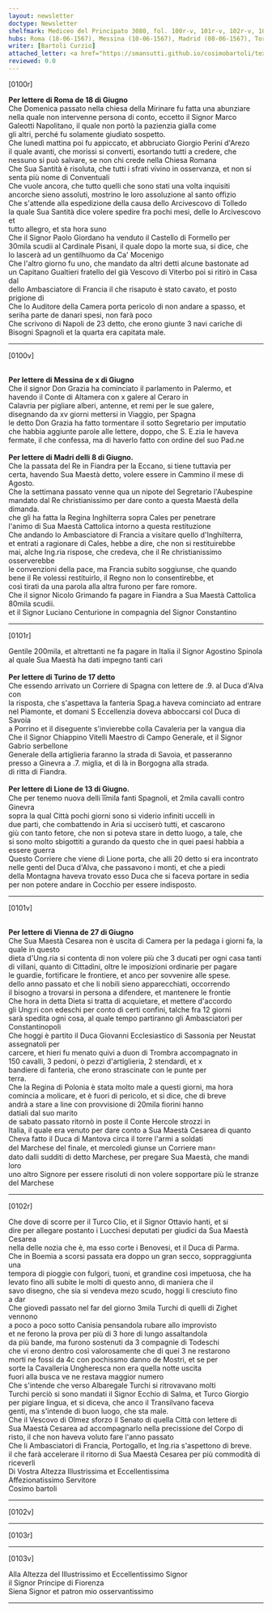 ```yaml
---
layout: newsletter
doctype: Newsletter
shelfmark: Mediceo del Principato 3080, fol. 100r-v, 101r-v, 102r-v, 103r-v
hubs: Roma (18-06-1567), Messina (10-06-1567), Madrid (08-06-1567), Torino (17-06-1567), Lyon (13-06-1567), Wien (27-10-1567)
writer: [Bartoli Curzio]
attached_letter: <a href="https://smansutti.github.io/cosimobartoli/texts/TBD/">TBD</a>
reviewed: 0.0
---
```


[0100r]  
  
  
<strong>Per lettere di Roma de 18 di Giugno</strong>  
Che Domenica passato nella chiesa della Mirinare fu fatta una abunziare  
nella quale non intervenne persona di conto, eccetto il Signor Marco  
Galeotti Napolitano, il quale non portò la pazienzia gialla come  
gli altri, perché fu solamente giudiato sospetto.  
Che lunedì mattina poi fu appiccato, et abbruciato Giorgio Perini d'Arezo  
il quale avanti, che morissi si converti, esortando tutti a credere, che  
nessuno si può salvare, se non chi crede nella Chiesa Romana  
Che Sua Santità è risoluta, che tutti i sfrati vivino in osservanza, et non si  
senta più nome di Conventuali  
Che vuole ancora, che tutto quelli che sono stati una volta inquisiti  
ancorche sieno assoluti, mostrino le loro assoluzione al santo offizio  
Che s'attende alla espedizione della causa dello Arcivescovo di Tolledo  
la quale Sua Santità dice volere spedire fra pochi mesi, delle lo Arcivescovo et  
tutto allegro, et sta hora suno  
Che il Signor Paolo Giordano ha venduto il Castello di Formello per  
30mila scudii al Cardinale Pisani, il quale dopo la morte sua, si dice, che  
lo lascerà ad un gentilhuomo da Ca' Mocenigo  
Che l'altro giorno fu uno, che mandato da altri detti alcune bastonate ad  
un Capitano Gualtieri fratello del già Vescovo di Viterbo poi si ritirò in Casa dal  
dello Ambasciatore di Francia il che risaputo è stato cavato, et posto prigione di  
Che lo Auditore della Camera porta pericolo di non andare a spasso, et  
seriha parte de danari spesi, non farà poco  
Che scrivono di Napoli de 23 detto, che erono giunte 3 navi cariche di  
Bisogni Spagnoli et la quarta era capitata male.  
  
---  

[0100v]  
  
  
<br/><strong>Per lettere di Messina de x di Giugno</strong>  
Che il signor Don Grazia ha cominciato il parlamento in Palermo, et  
havendo il Conte di Altamera con x galere al Ceraro in  
Calavria per pigliare alberi, antenne, et remi per le sue galere,  
disegnando da xv giorni mettersi in Viaggio, per Spagna  
le detto Don Grazia ha fatto tormentare il sotto Segretario per imputatio  
che habbia aggiunte parole alle lettere, doppo, che S. E.zia le haveva  
fermate, il che confessa, ma di haverlo fatto con ordine del suo Pad.ne  
<br/><strong>Per lettere di Madri delli 8 di Giugno.</strong>  
Che la passata del Re in Fiandra per la Eccano, si tiene tuttavia per  
certa, havendo Sua Maestà detto, volere essere in Cammino il mese di  
Agosto.  
Che la settimana passato venne qua un nipote del Segretario l'Aubespine  
mandato dal Re christianissimo per dare conto a questa Maestà della dimanda.  
che gli ha fatta la Regina Inghilterra sopra Cales per penetrare  
l'animo di Sua Maestà Cattolica intorno a questa restituzione  
Che andando lo Ambasciatore di Francia a visitare quello d'Inghilterra,  
et entrati a ragionare di Cales, hebbe a dire, che non si restituirebbe  
mai, alche Ing.ria rispose, che credeva, che il Re christianissimo osserverebbe  
le convenzioni della pace, ma Francia subito soggiunse, che quando  
bene il Re volessi restituirlo, il Regno non lo consentirebbe, et  
così tirati da una parola alla altra furono per fare romore.  
Che il signor Nicolo Grimando fa pagare in Fiandra a Sua Maestà Cattolica 80mila scudii.  
et il Signor Luciano Centurione in compagnia del Signor Constantino  
  
---  

[0101r]  
  
  
Gentile 200mila, et altrettanti ne fa pagare in Italia il Signor Agostino Spinola  
al quale Sua Maestà ha dati impegno tanti cari  
<br/><strong>Per lettere di Turino de 17 detto</strong>  
Che essendo arrivato un Corriere di Spagna con lettere de .9. al Duca d'Alva con  
la risposta, che s'aspettava la fanteria Spag.a haveva cominciato ad entrare  
nel Piamonte, et domani S Eccellenzia doveva abboccarsi col Duca di Savoia  
a Porrino et il diseguente s'invierebbe colla Cavaleria per la vangua dia  
Che il Signor Chiappino Vitelli Maestro di Campo Generale, et il Signor Gabrio serbellone  
Generale della artiglieria faranno la strada di Savoia, et passeranno  
presso a Ginevra a .7. miglia, et di là in Borgogna alla strada.  
di ritta di Fiandra.  
<br/><strong>Per lettere di Lione de 13 di Giugno.</strong>  
Che per tenemo nuova delli i̅i̅mila fanti Spagnoli, et 2mila cavalli contro Ginevra  
sopra la qual Città pochi giorni sono si viderio infiniti uccelli in  
due parti, che combattendo in Aria si ucciserò tutti, et cascarono  
giù con tanto fetore, che non si poteva stare in detto luogo, a tale, che  
si sono molto sbigottiti a gurando da questo che in quei paesi habbia a essere guerra  
Questo Corriere che viene di Lione porta, che alli 20 detto si era incontrato  
nelle genti del Duca d'Alva, che passavono i monti, et che a piedi  
della Montagna haveva trovato esso Duca che si faceva portare in sedia  
per non potere andare in Cocchio per essere indisposto.  
  
---  

[0101v]  
  
  
<br/><strong>Per lettere di Vienna de 27 di Giugno</strong>  
Che Sua Maestà Cesarea non è uscita di Camera per la pedaga i giorni fa, la quale in questo  
dieta d'Ung.ria si contenta di non volere più che 3 ducati per ogni casa tanti  
di villani, quanto di Cittadini, oltre le imposizioni ordinarie per pagare  
le guardie, fortificare le frontiere, et anco per sovvenire alle spese.  
dello anno passato et che li nobili sieno apparecchiati, occorrendo  
il bisogno a trovarsi in persona a difendere, et mantenere le frontie  
Che hora in detta Dieta si tratta di acquietare, et mettere d'accordo  
gli Ung:ri con edeschi per conto di certi confini, talche fra 12 giorni  
sarà spedita ogni cosa, al quale tempo partiranno gli Ambasciatori per  
Constantinopoli  
Che hoggi è partito il Duca Giovanni Ecclesiastico di Sassonia per Neustat assegnatoli per  
carcere, et hieri fu menato quivi a duon di Trombra accompagnato in  
150 cavalli, 3 pedoni, ò pezzi d'artiglieria, 2 stendardi, et x  
bandiere di fanteria, che erono strascinate con le punte per  
terra.  
Che la Regina di Polonia è stata molto male a questi giorni, ma hora  
comincia a molicare, et è fuori di pericolo, et si dice, che di breve  
andrà a stare a line con provvisione di 20mila fiorini hanno  
datiali dal suo marito  
de sabato passato ritornò in poste il Conte Hercole strozzi in  
Italia, il quale era venuto per dare conto a Sua Maestà Cesarea di quanto  
Cheva fatto il Duca di Mantova circa il torre l'armi a soldati  
del Marchese del finale, et mercoledì giunse un Corriere man꞊  
dato dalli sudditi di detto Marchese, per pregare Sua Maestà, che mandi loro  
uno altro Signore per essere risoluti di non volere sopportare più le stranze  
del Marchese  
  
---  

[0102r]  
  
  
Che dove di scorre per il Turco Clio, et il Signor Ottavio hanti, et si  
dire per allegare postanto i Lucchesi deputati per giudici da Sua Maestà Cesarea  
nella delle nozia che è, ma esso corte i Benovesi, et il Duca di Parma.  
Che in Boemia a scorsi passata era doppo un gran secco, soppraggiunta una  
tempora di pioggie con fulgori, tuoni, et grandine così impetuosa, che ha  
levato fino alli subite le molti di questo anno, di maniera che il  
savo disegno, che sia si vendeva mezo scudo, hoggi li cresciuto fino  
a dar  
Che giovedì passato nel far del giorno 3mila Turchi di quelli di Zighet vennono  
a poco a poco sotto Canisia pensandola rubare allo improvisto  
et ne ferono la prova per più di 3 hore di lungo assaltandola  
da più bande, ma furono sostenuti da 3 compagnie di Todeschi  
che vi erono dentro così valorosamente che di quei 3 ne restarono  
morti ne fossi da 4c con pochissmo danno de Mostri, et se per  
sorte la Cavalleria Ungheresca non era quella notte uscita  
fuori alla busca ve ne restava maggior numero  
Che s'intende che verso Albaregale Turchi si ritrovavano molti  
Turchi perciò si sono mandati il Signor Ecchio di Salma, et Turco Giorgio  
per pigiare lingua, et si diceva, che anco il Transilvano faceva  
genti, ma s'intende di buon luogo, che sta male.  
Che il Vescovo di Olmez sforzo il Senato di quella Città con lettere di  
Sua Maestà Cesarea ad accompagnarlo nella precissione del Corpo di  
risto, il che non haveva voluto fare l'anno passato  
Che li Ambasciatori di Francia, Portogallo, et Ing.ria s'aspettono di breve.  
il che farà accelerare il ritorno di Sua Maestà Cesarea per più commodità di  
riceverli  
Di Vostra Altezza Illustrissima et Eccellentissima  
Affezionatissimo Servitore  
Cosimo bartoli  
  
---  

[0102v]  
  
  
  
---  

[0103r]  
  
  
  
---  

[0103v]  
  
  
Alla Altezza del Illustrissimo et Eccellentissimo Signor  
il Signor Principe di Fiorenza  
Siena Signor et patron mio osservantissimo  
  
---  

